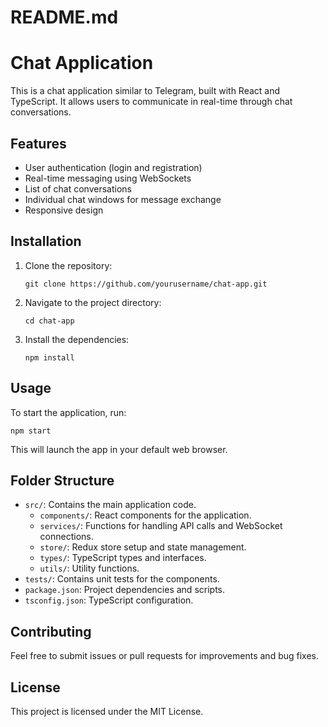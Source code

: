 # README.md

# Chat Application

This is a chat application similar to Telegram, built with React and TypeScript. It allows users to communicate in real-time through chat conversations.

## Features

- User authentication (login and registration)
- Real-time messaging using WebSockets
- List of chat conversations
- Individual chat windows for message exchange
- Responsive design

## Installation

1. Clone the repository:
   ```
   git clone https://github.com/yourusername/chat-app.git
   ```
2. Navigate to the project directory:
   ```
   cd chat-app
   ```
3. Install the dependencies:
   ```
   npm install
   ```

## Usage

To start the application, run:
```
npm start
```
This will launch the app in your default web browser.

## Folder Structure

- `src/`: Contains the main application code.
  - `components/`: React components for the application.
  - `services/`: Functions for handling API calls and WebSocket connections.
  - `store/`: Redux store setup and state management.
  - `types/`: TypeScript types and interfaces.
  - `utils/`: Utility functions.
- `tests/`: Contains unit tests for the components.
- `package.json`: Project dependencies and scripts.
- `tsconfig.json`: TypeScript configuration.

## Contributing

Feel free to submit issues or pull requests for improvements and bug fixes.

## License

This project is licensed under the MIT License.